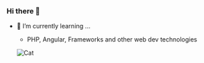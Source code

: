 ### Hi there 👋
- 🌱 I’m currently learning ...
    * PHP, Angular, Frameworks and other web dev technologies
    
  ![Cat](https://c.tenor.com/FamdjZbdC28AAAAC/hello-cat.gif)




<!--
**esthergiles/esthergiles** is a ✨ _special_ ✨ repository because its `README.md` (this file) appears on your GitHub profile.

Here are some ideas to get you started:

- 🔭 I’m currently working on ...

- 👯 I’m looking to collaborate on ...
- 🤔 I’m looking for help with ...
- 💬 Ask me about ...
- 📫 How to reach me: ...
- 😄 Pronouns: ...
- ⚡ Fun fact: ...
-->
